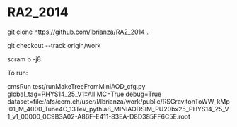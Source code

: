 RA2_2014
========

   git clone https://github.com/lbrianza/RA2_2014 .
   
   git checkout --track origin/work
   
   scram b -j8
   

To run:

  cmsRun test/runMakeTreeFromMiniAOD_cfg.py global_tag=PHYS14_25_V1::All MC=True debug=True dataset=file:/afs/cern.ch/user/l/lbrianza/work/public/RSGravitonToWW_kMpl01_M_4000_Tune4C_13TeV_pythia8_MINIAODSIM_PU20bx25_PHYS14_25_V1_v1_00000_0C9B3A02-A86F-E411-83EA-D8D385FF6C5E.root
